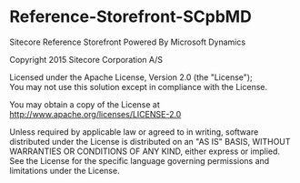 # Reference-Storefront-SCpbMD
Sitecore Reference Storefront Powered By Microsoft Dynamics

Copyright 2015 Sitecore Corporation A/S 

Licensed under the Apache License, Version 2.0 (the "License");  
You may not use this solution except in compliance with the License.  

You may obtain a copy of the License at 
      http://www.apache.org/licenses/LICENSE-2.0 

Unless required by applicable law or agreed to in writing,  software distributed under the License is distributed on an "AS IS" BASIS, WITHOUT WARRANTIES OR CONDITIONS OF ANY KIND, either express or implied.  
See the License for the specific language governing permissions and limitations under the License. 
